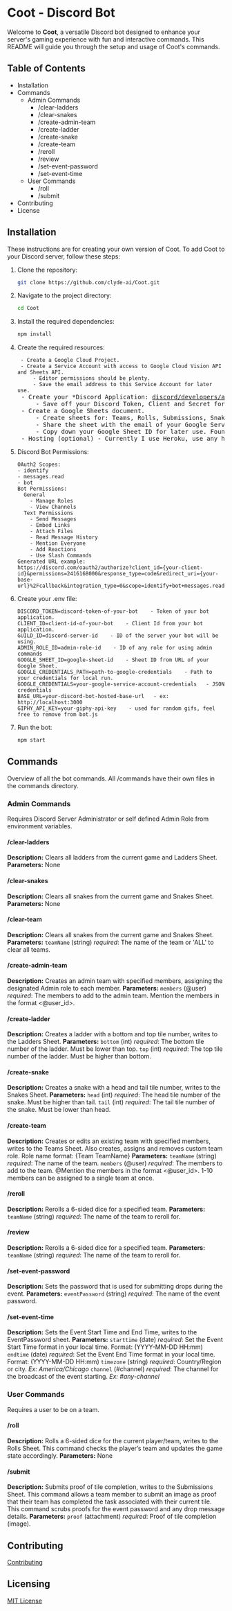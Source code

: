 # Coot - Discord Bot

Welcome to **Coot**, a versatile Discord bot designed to enhance your server's gaming experience with fun and interactive commands. This README will guide you through the setup and usage of Coot's commands.

## Table of Contents
* Installation
* Commands
  * Admin Commands
    * /clear-ladders
    * /clear-snakes
    * /create-admin-team
    * /create-ladder
    * /create-snake
    * /create-team
    * /reroll
    * /review
    * /set-event-password
    * /set-event-time
  * User Commands
    * /roll
    * /submit
* Contributing
* License

## Installation
These instructions are for creating your own version of Coot.
To add Coot to your Discord server, follow these steps:

1. Clone the repository:
    ```bash
    git clone https://github.com/clyde-ai/Coot.git
    ```
2. Navigate to the project directory:
    ```bash
    cd Coot
    ```
3. Install the required dependencies:
    ```bash
    npm install
    ```
4. Create the required resources:
    <pre><code> - Create a Google Cloud Project.
    - Create a Service Account with access to Google Cloud Vision API and Sheets API.
        - Editor permissions should be plenty.
        - Save the email address to this Service Account for later use.</code>
    - Create your *Discord Application: <a href="https://discord.com/developers/applications">discord/developers/applications</a>
        - Save off your Discord Token, Client and Secret for later use.
    - Create a Google Sheets document.
        - Create sheets for: Teams, Rolls, Submissions, Snakes, Ladders and EventPassword
        - Share the sheet with the email of your Google Service Account.
        - Copy down your Google Sheet ID for later use. Found in the URL of the sheet. 
    - Hosting (optional) - Currently I use Heroku, use any host you like.</code></pre>
5. Discord Bot Permissions:
    ```
    OAuth2 Scopes:
    - identify
    - messages.read
    - bot
    Bot Permissions:
      General
        - Manage Roles
        - View Channels
      Text Permissions
        - Send Messages
        - Embed Links
        - Attach Files
        - Read Message History
        - Mention Everyone
        - Add Reactions
        - Use Slash Commands
    Generated URL example:
    https://discord.com/oauth2/authorize?client_id={your-client-id}&permissions=2416168000&response_type=code&redirect_uri={your-base-url}%2Fcallback&integration_type=0&scope=identify+bot+messages.read
    ```
6. Create your .env file:
    ```
    DISCORD_TOKEN=discord-token-of-your-bot    - Token of your bot application.
    CLIENT_ID=client-id-of-your-bot    - Client Id from your bot application.
    GUILD_ID=discord-server-id    - ID of the server your bot will be using.
    ADMIN_ROLE_ID=admin-role-id    - ID of any role for using admin commands
    GOOGLE_SHEET_ID=google-sheet-id    - Sheet ID from URL of your Google Sheet.
    GOOGLE_CREDENTIALS_PATH=path-to-google-credentials    - Path to your credentials for local run.
    GOOGLE_CREDENTIALS=your-google-service-account-credentials   - JSON credentials
    BASE_URL=your-discord-bot-hosted-base-url   - ex: http://localhost:3000
    GIPHY_API_KEY=your-giphy-api-key    - used for random gifs, feel free to remove from bot.js
6. Run the bot:
    ```bash
    npm start
    ```

## Commands
Overview of all the bot commands.  All /commands have their own files in the commands directory.

### Admin Commands
Requires Discord Server Administrator or self defined Admin Role from environment variables.

#### /clear-ladders
**Description:** Clears all ladders from the current game and Ladders Sheet.
**Parameters:** None

#### /clear-snakes
**Description:** Clears all snakes from the current game and Snakes Sheet.
**Parameters:** None

#### /clear-team
**Description:** Clears all snakes from the current game and Snakes Sheet.
**Parameters:** 
`teamName` (string) *required*: The name of the team or 'ALL' to clear all teams.

#### /create-admin-team
**Description:** Creates an admin team with specified members, assigning the designated Admin role to each member.
**Parameters:**
`members` (@user) *required*: The members to add to the admin team. Mention the members in the format <@user_id>.

#### /create-ladder
**Description:** Creates a ladder with a bottom and top tile number, writes to the Ladders Sheet.
**Parameters:**
`bottom` (int) *required*: The bottom tile number of the ladder. Must be lower than top.
`top` (int) *required*: The top tile number of the ladder. Must be higher than bottom.

#### /create-snake
**Description:** Creates a snake with a head and tail tile number, writes to the Snakes Sheet.
**Parameters:**
`head` (int) *required*: The head tile number of the snake. Must be higher than tail.
`tail` (int) *required*: The tail tile number of the snake. Must be lower than head.

#### /create-team
**Description:** Creates or edits an existing team with specified members, writes to the Teams Sheet. Also creates, assigns and removes custom team role. Role name format: {Team TeamName}
**Parameters:** 
`teamName` (string) *required*: The name of the team.
`members` (@user) *required*: The members to add to the team. @Mention the members in the format <@user_id>. 1-10 members can be assigned to a single team at once.

#### /reroll
**Description:** Rerolls a 6-sided dice for a specified team.
**Parameters:** 
`teamName` (string) *required*: The name of the team to reroll for.

#### /review
**Description:** Rerolls a 6-sided dice for a specified team.
**Parameters:** 
`teamName` (string) *required*: The name of the team to reroll for.

#### /set-event-password
**Description:** Sets the password that is used for submitting drops during the event.
**Parameters:** 
`eventPassword` (string) *required*: The name of the event password.

#### /set-event-time
**Description:** Sets the Event Start Time and End Time, writes to the EventPassword sheet.
**Parameters:** 
`starttime` (date) *required*: Set the Event Start Time format in your local time. Format: (YYYY-MM-DD HH:mm)
`endtime` (date) *required*: Set the Event End Time format in your local time. Format: (YYYY-MM-DD HH:mm)
`timezone` (string) *required*: Country/Region or city. *Ex: America/Chicago*
`channel` (#channel) *required*: The channel for the broadcast of the event starting. *Ex: #any-channel*

### User Commands
Requires a user to be on a team.

#### /roll
**Description:** Rolls a 6-sided dice for the current player/team, writes to the Rolls Sheet. This command checks the player’s team and updates the game state accordingly.
**Parameters:** None

#### /submit
**Description:** Submits proof of tile completion, writes to the Submissions Sheet. This command allows a team member to submit an image as proof that their team has completed the task associated with their current tile. This command scrubs proofs for the event password and any drop message details.
**Parameters:** 
`proof` (attachment) *required*: Proof of tile completion (image).

## Contributing
[Contributing](./CONTRIBUTING.md)

## Licensing
[MIT License](./LICENSE)